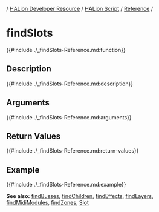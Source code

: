 / [HALion Developer Resource](../../HALion-Developer-Resource.md) / [HALion Script](./HALion-Script.md) / [Reference](./Reference.md) /

# findSlots

{{#include ./_findSlots-Reference.md:function}}

## Description

{{#include ./_findSlots-Reference.md:description}}

## Arguments

{{#include ./_findSlots-Reference.md:arguments}}

## Return Values

{{#include ./_findSlots-Reference.md:return-values}}

## Example

{{#include ./_findSlots-Reference.md:example}}

**See also:** [findBusses](./findBusses.md), [findChildren](./findChildren.md), [findEffects](./findEffects.md), [findLayers](./findLayers.md), [findMidiModules](./findMidiModules.md), [findZones](./findZones.md), [Slot](./Slot.md)